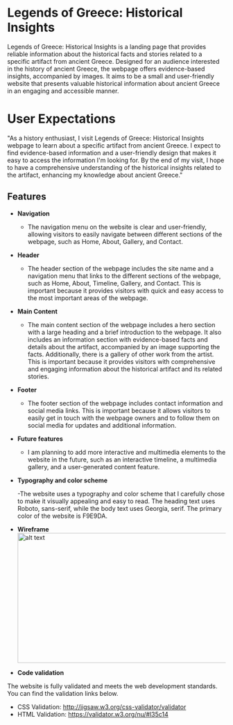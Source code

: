 # Legends of Greece: Historical Insights
Legends of Greece: Historical Insights is a landing page that provides reliable information about the historical facts and stories related to a specific artifact from ancient Greece. Designed for an audience interested in the history of ancient Greece, the webpage offers evidence-based insights, accompanied by images. It aims to be a small and user-friendly website that presents valuable historical information about ancient Greece in an engaging and accessible manner.
# User Expectations
"As a history enthusiast, I visit Legends of Greece: Historical Insights webpage to learn about a specific artifact from ancient Greece. I expect to find evidence-based information and a user-friendly design that makes it easy to access the information I'm looking for. By the end of my visit, I hope to have a comprehensive understanding of the historical insights related to the artifact, enhancing my knowledge about ancient Greece."
## Features

- __Navigation__

  - The navigation menu on the website is clear and user-friendly, allowing visitors to easily navigate between different sections of the webpage, such as Home, About, Gallery, and Contact.

- __Header__

  - The header section of the webpage includes the site name and a navigation menu that links to the different sections of the webpage, such as Home, About, Timeline, Gallery, and Contact. This is important because it provides visitors with quick and easy access to the most important areas of the webpage.
  


- __Main Content__

  - The main content section of the webpage includes a hero section with a large heading and a brief introduction to the webpage. It also includes an information section with evidence-based facts and details about the artifact, accompanied by an image supporting the facts. Additionally, there is a gallery of other work from the artist. This is important because it provides visitors with comprehensive and engaging information about the historical artifact and its related stories.

- __Footer__

  - The footer section of the webpage includes contact information and social media links. This is important because it allows visitors to easily get in touch with the webpage owners and to follow them on social media for updates and additional information.

- __Future features__

  - I am planning to add more interactive and multimedia elements to the website in the future, such as an interactive timeline, a multimedia gallery, and a user-generated content feature.

- __Typography and color scheme__

  -The website uses a typography and color scheme that I carefully chose to make it visually appealing and easy to read. The heading text uses Roboto, sans-serif, while the body text uses Georgia, serif. The primary color of the website is F9E9DA.

- __Wireframe__
  <img src="path/to/image.jpg" alt="alt text" width="500" height="300">
  

- __Code validation__

The website is fully validated and meets the web development standards. You can find the validation links below.
  - CSS Validation: http://jigsaw.w3.org/css-validator/validator
  - HTML Validation: https://validator.w3.org/nu/#l35c14